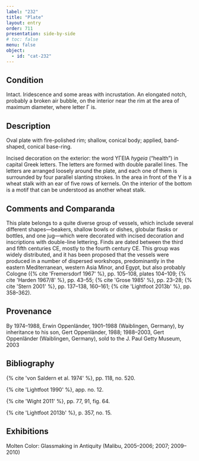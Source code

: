 ```yaml
---
label: "232"
title: "Plate"
layout: entry
order: 711
presentation: side-by-side
# toc: false
menu: false
object:
  - id: "cat-232"
---
```


## Condition

Intact. Iridescence and some areas with incrustation. An elongated notch, probably a broken air bubble, on the interior near the rim at the area of maximum diameter, where letter Γ is.

## Description

Oval plate with fire-polished rim; shallow, conical body; applied, band-shaped, conical base-ring.

Incised decoration on the exterior: the word ΥΓΕΙΑ *hygeia* (“health”) in capital Greek letters. The letters are formed with double parallel lines. The letters are arranged loosely around the plate, and each one of them is surrounded by four parallel slanting strokes. In the area in front of the Υ is a wheat stalk with an ear of five rows of kernels. On the interior of the bottom is a motif that can be understood as another wheat stalk.

## Comments and Comparanda

This plate belongs to a quite diverse group of vessels, which include several different shapes—beakers, shallow bowls or dishes, globular flasks or bottles, and one jug—which were decorated with incised decoration and inscriptions with double-line lettering. Finds are dated between the third and fifth centuries CE, mostly to the fourth century CE. This group was widely distributed, and it has been proposed that the vessels were produced in a number of dispersed workshops, predominantly in the eastern Mediterranean, western Asia Minor, and Egypt, but also probably Cologne ({% cite 'Fremersdorf 1967' %}, pp. 105–108, plates 104–109; {% cite 'Harden 1967/8' %}, pp. 43–55; {% cite 'Grose 1985' %}, pp. 23–28; {% cite 'Stern 2001' %}, pp. 137–138, 160–161; {% cite 'Lightfoot 2013b' %}, pp. 358–362).

## Provenance

By 1974–1988, Erwin Oppenländer, 1901–1988 (Waiblingen, Germany), by inheritance to his son, Gert Oppenländer, 1988; 1988–2003, Gert Oppenländer (Waiblingen, Germany), sold to the J. Paul Getty Museum, 2003

## Bibliography

{% cite 'von Saldern et al. 1974' %}, pp. 118, no. 520.

{% cite 'Lightfoot 1990' %}, app. no. 12.

{% cite 'Wight 2011' %}, pp. 77, 91, fig. 64.

{% cite 'Lightfoot 2013b' %}, p. 357, no. 15.

## Exhibitions

Molten Color: Glassmaking in Antiquity (Malibu, 2005–2006; 2007; 2009–2010)